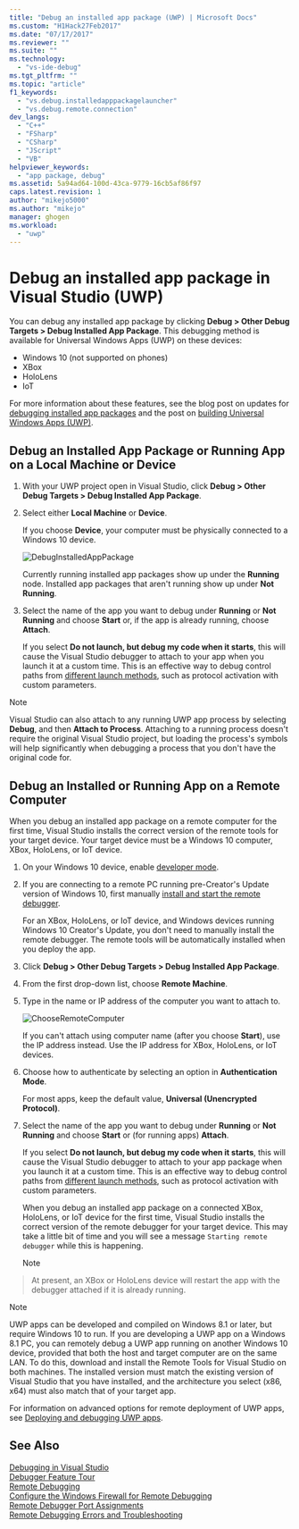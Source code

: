 ```yaml
---
title: "Debug an installed app package (UWP) | Microsoft Docs"
ms.custom: "H1Hack27Feb2017"
ms.date: "07/17/2017"
ms.reviewer: ""
ms.suite: ""
ms.technology: 
  - "vs-ide-debug"
ms.tgt_pltfrm: ""
ms.topic: "article"
f1_keywords: 
  - "vs.debug.installedapppackagelauncher"
  - "vs.debug.remote.connection"
dev_langs: 
  - "C++"
  - "FSharp"
  - "CSharp"
  - "JScript"
  - "VB"
helpviewer_keywords: 
  - "app package, debug"
ms.assetid: 5a94ad64-100d-43ca-9779-16cb5af86f97
caps.latest.revision: 1
author: "mikejo5000"
ms.author: "mikejo"
manager: ghogen
ms.workload: 
  - "uwp"
---
```

# Debug an installed app package in Visual Studio (UWP)

You can debug any installed app package by clicking **Debug > Other Debug Targets > Debug Installed App Package**. This debugging method is available for Universal Windows Apps (UWP) on these devices:

* Windows 10 (not supported on phones)
* XBox
* HoloLens
* IoT

For more information about these features, see the blog post on updates for [debugging installed app packages](https://blogs.msdn.microsoft.com/visualstudioalm/2016/03/30/updates-for-debugging-installed-app-packages-in-visual-studio-2015-update-2/) and the post on [building Universal Windows Apps (UWP)](https://blogs.msdn.microsoft.com/visualstudio/2016/08/02/universal-windows-apps-targeting-windows-10-anniversary-sdk/).

## Debug an Installed App Package or Running App on a Local Machine or Device

1. With your UWP project open in Visual Studio, click **Debug > Other Debug Targets > Debug Installed App Package**.

2. Select either **Local Machine** or **Device**.

     If you choose **Device**, your computer must be physically connected to a Windows 10 device.

     ![DebugInstalledAppPackage](../debugger/media/debug-installed-app-pkg.png "DebugInstalledAppPackage")

     Currently running installed app packages show up under the **Running** node. Installed app packages that aren't running show up under **Not Running**.

3. Select the name of the app you want to debug under **Running** or **Not Running** and choose **Start** or, if the app is already running, choose **Attach**.

     If you select **Do not launch, but debug my code when it starts**, this will cause the Visual Studio debugger to attach to your app when you launch it at a custom time. This is an effective way to debug control paths from [different launch methods](/windows/uwp/xbox-apps/automate-launching-uwp-apps), such as protocol activation with custom parameters.

> [!NOTE]
> Visual Studio can also attach to any running UWP app process by selecting **Debug**, and then **Attach to Process**. Attaching to a running process doesn't require the original Visual Studio project, but loading the process's symbols will help significantly when debugging a process that you don't have the original code for.
  
## <a name="remote"></a> Debug an Installed or Running App on a Remote Computer 

When you debug an installed app package on a remote computer for the first time, Visual Studio installs the correct version of the remote tools for your target device. Your target device must be a Windows 10 computer, XBox, HoloLens, or IoT device.

1. On your Windows 10 device, enable [developer mode](/windows/uwp/get-started/enable-your-device-for-development).

2. If you are connecting to a remote PC running pre-Creator's Update version of Windows 10, first manually [install and start the remote debugger](../debugger/remote-debugging.md).

     For an XBox, HoloLens, or IoT device, and Windows devices running Windows 10 Creator's Update, you don't need to manually install the remote debugger. The remote tools will be automatically installed when you deploy the app.

3. Click **Debug > Other Debug Targets > Debug Installed App Package**.

4. From the first drop-down list, choose **Remote Machine**.

5. Type in the name or IP address of the computer you want to attach to.

     ![ChooseRemoteComputer](../debugger/media/debug-remote-app-pkg.png "ChooseRemoteComputer")

     If you can't attach using computer name (after you choose **Start**), use the IP address instead. Use the IP address for XBox, HoloLens, or IoT devices.

5. Choose how to authenticate by selecting an option in **Authentication Mode**.

    For most apps, keep the default value, **Universal (Unencrypted Protocol)**.

6. Select the name of the app you want to debug under **Running** or **Not Running** and choose **Start** or (for running apps) **Attach**.

     If you select **Do not launch, but debug my code when it starts**, this will cause the Visual Studio debugger to attach to your app package when you launch it at a custom time. This is an effective way to debug control paths from [different launch methods](/windows/uwp/xbox-apps/automate-launching-uwp-apps), such as protocol activation with custom parameters.

     When you debug an installed app package on a connected XBox, HoloLens, or IoT device for the first time, Visual Studio installs the correct version of the remote debugger for your target device. This may take a little bit of time and you will see a message ``Starting remote debugger`` while this is happening.

     > [!NOTE]
> At present, an XBox or HoloLens device will restart the app with the debugger attached if it is already running.

> [!NOTE]
> UWP apps can be developed and compiled on Windows 8.1 or later, but require Windows 10 to run. If you are developing a UWP app on a Windows 8.1 PC, you can remotely debug a UWP app running on another Windows 10 device, provided that both the host and target computer are on the same LAN. To do this, download and install the Remote Tools for Visual Studio on both machines. The installed version must match the existing version of Visual Studio that you have installed, and the architecture you select (x86, x64) must also match that of your target app.

For information on advanced options for remote deployment of UWP apps, see [Deploying and debugging UWP apps](/windows/uwp/debug-test-perf/deploying-and-debugging-uwp-apps.md#advanced-remote-deployment-options). 
  
## See Also  
 [Debugging in Visual Studio](../debugger/index.md)  
 [Debugger Feature Tour](../debugger/debugger-feature-tour.md)  
 [Remote Debugging](../debugger/remote-debugging.md)  
 [Configure the Windows Firewall for Remote Debugging](../debugger/configure-the-windows-firewall-for-remote-debugging.md)  
 [Remote Debugger Port Assignments](../debugger/remote-debugger-port-assignments.md)  
 [Remote Debugging Errors and Troubleshooting](../debugger/remote-debugging-errors-and-troubleshooting.md)